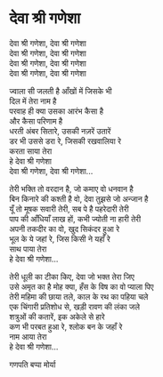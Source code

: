 # देवा श्री गणेशा

देवा श्री गणेशा, देवा श्री गणेशा  
देवा श्री गणेशा, देवा श्री गणेशा  
देवा श्री गणेशा, देवा श्री गणेशा  
देवा श्री गणेशा, देवा श्री गणेशा  

ज्वाला सी जलती है आँखों में जिसके भी  
दिल में तेरा नाम है  
परवाह ही क्या उसका आरंभ कैसा है  
और कैसा परिणाम है  
धरती अंबर सितारे, उसकी नज़रें उतारें  
डर भी उससे डरा रे, जिसकी रखवालिया रे  
करता साया तेरा  
हे देवा श्री गणेशा  
देवा श्री गणेशा, देवा श्री गणेशा...  

तेरी भक्ति तो वरदान है, जो कमाए वो धनवान है  
बिन किनारे की कश्ती है वो, देवा तुझसे जो अन्जान है  
यूँ तो मूषक सवारी तेरी, सब पे है पहरेदारी तेरी  
पाप की आँधियाँ लाख हों, कभी ज्योती ना हारी तेरी  
अपनी तकदीर का वो, खुद सिकंदर हुआ रे  
भूल के ये जहां रे, जिस किसी ने यहाँ रे  
साथ पाया तेरा  
हे देवा श्री गणेशा...  

तेरी धूली का टीका किए, देवा जो भक्त तेरा जिए  
उसे अमृत का है मोह क्या, हँस के विष का वो प्याला पिए  
तेरी महिमा की छाया तले, काल के रथ का पहिया चले  
एक चिंगारी प्रतिशोध से, खड़ी रावण की लंका जले  
शत्रुओं की कतारें, इक अकेले से हारे  
कण भी परबत हुआ रे, श्लोक बन के जहाँ रे  
नाम आया तेरा  
हे देवा श्री गणेशा...  

गणपति बप्पा मोर्या  
